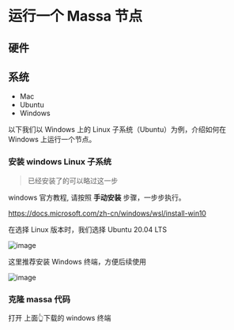 
# 运行一个 Massa 节点

## 硬件


## 系统

* Mac
* Ubuntu
* Windows

以下我们以 Windows 上的 Linux 子系统（Ubuntu）为例，介绍如何在 Windows 上运行一个节点。


### 安装 windows Linux 子系统

> 已经安装了的可以略过这一步

 windows 官方教程, 请按照 **手动安装** 步骤，一步步执行。

 https://docs.microsoft.com/zh-cn/windows/wsl/install-win10
 
 在选择 Linux 版本时，我们选择 Ubuntu 20.04 LTS
 
 ![image](https://user-images.githubusercontent.com/12931494/126795996-7f981241-474c-4225-9ed3-04f5c994aafa.png)

这里推荐安装 Windows 终端，方便后续使用

![image](https://user-images.githubusercontent.com/12931494/126796624-1c3f02e7-60c5-4f63-955d-84cfb167e198.png)

### 克隆 massa 代码

打开 上面👆下载的 windows 终端

```

```





